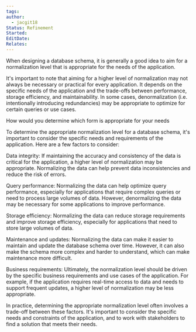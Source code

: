 ```yaml
---
tags: 
author:
  - jacgit18
Status: Refinement
Started: 
EditDate: 
Relates:
---
```

When designing a database schema, it is generally a good idea to aim for a normalization level that is appropriate for the needs of the application.  

It's important to note that aiming for a higher level of normalization may not always be necessary or practical for every application. It depends on the specific needs of the application and the trade-offs between performance, storage efficiency, and maintainability. In some cases, denormalization (i.e. intentionally introducing redundancies) may be appropriate to optimize for certain queries or use cases. 

How would you determine which form is appropriate for your needs 

To determine the appropriate normalization level for a database schema, it's important to consider the specific needs and requirements of the application. Here are a few factors to consider: 

Data integrity: If maintaining the accuracy and consistency of the data is critical for the application, a higher level of normalization may be appropriate. Normalizing the data can help prevent data inconsistencies and reduce the risk of errors. 

Query performance: Normalizing the data can help optimize query performance, especially for applications that require complex queries or need to process large volumes of data. However, denormalizing the data may be necessary for some applications to improve performance. 

Storage efficiency: Normalizing the data can reduce storage requirements and improve storage efficiency, especially for applications that need to store large volumes of data. 

Maintenance and updates: Normalizing the data can make it easier to maintain and update the database schema over time. However, it can also make the schema more complex and harder to understand, which can make maintenance more difficult. 

Business requirements: Ultimately, the normalization level should be driven by the specific business requirements and use cases of the application. For example, if the application requires real-time access to data and needs to support frequent updates, a higher level of normalization may be less appropriate. 

In practice, determining the appropriate normalization level often involves a trade-off between these factors. It's important to consider the specific needs and constraints of the application, and to work with stakeholders to find a solution that meets their needs.